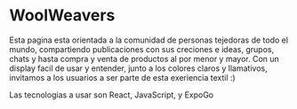 # WoolWeavers

Esta pagina esta orientada a la comunidad de personas tejedoras de todo el mundo, compartiendo publicaciones con sus creciones e ideas, grupos, chats y hasta compra y venta de productos al por menor y mayor. 
Con un display facil de usar y entender, junto a los colores claros y llamativos, invitamos a los usuarios a ser parte de esta exeriencia textil :)

Las tecnologias a usar son React, JavaScript, y ExpoGo
